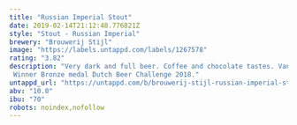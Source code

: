 ```yaml
---
title: "Russian Imperial Stout"
date: 2019-02-14T21:12:48.776821Z
style: "Stout - Russian Imperial"
brewery: "Brouwerij Stijl"
image: "https://labels.untappd.com/labels/1267578"
rating: "3.82"
description: "Very dark and full beer. Coffee and chocolate tastes. Vanilla and seasalt in the recipe. Winner Bronze medal Dutch Beer Challenge 2018."
untappd_url: "https://untappd.com/b/brouwerij-stijl-russian-imperial-stout/1267578"
abv: "10.0"
ibu: "70"
robots: noindex,nofollow
---
```


